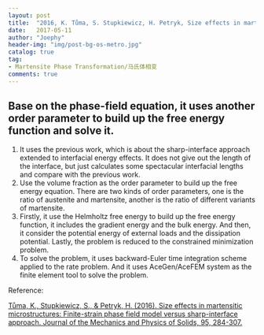 ```yaml
---
layout: post
title:  "2016, K. Tůma, S. Stupkiewicz, H. Petryk, Size effects in martensitic microstructures: Finite-strain phase field model versus sharp-interface approach"
date:   2017-05-11
author: "Joephy"
header-img: "img/post-bg-os-metro.jpg"
catalog: true
tag:
- Martensite Phase Transformation/马氏体相变
comments: true
---
```

Base on the phase-field equation, it uses another order parameter to build up the free energy function and solve it.
-----------

1. It uses the previous work, which is about the sharp-interface approach extended to interfacial energy effects. It does not give out the length of the interface, but just calculates some spectacular interfacial lengths and compare with the previous work.
2. Use the volume fraction as the order parameter to build up the free energy equation. There are two kinds of order parameters, one is the ratio of austenite and martensite, another is the ratio of different variants of martensite.
3. Firstly, it use the Helmholtz free energy to build up the free energy function, it includes the gradient energy and the bulk energy. And then, it consider the potential energy of external loads and the dissipation potential. Lastly, the problem is reduced to the constrained minimization problem.
4. To solve the problem, it uses backward-Euler time integration scheme applied to the rate problem. And it uses AceGen/AceFEM system as the finite element tool to solve the problem.

Reference:

[Tůma, K., Stupkiewicz, S., & Petryk, H. (2016). Size effects in martensitic microstructures: Finite-strain phase field model versus sharp-interface approach. Journal of the Mechanics and Physics of Solids, 95, 284-307.](http://www.sciencedirect.com/science/article/pii/S0022509615300910)

